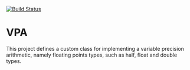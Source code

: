 [![Build Status](https://travis-ci.org/mariobarbareschi/VPA.svg?branch=master)](https://travis-ci.org/mariobarbareschi/VPA)
# VPA
This project defines a custom class for implementing a variable precision arithmetic, namely floating points types, such as half, float and double types.
